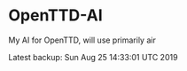 # OpenTTD-AI
My AI for OpenTTD, will use primarily air

Latest backup: Sun Aug 25 14:33:01 UTC 2019
